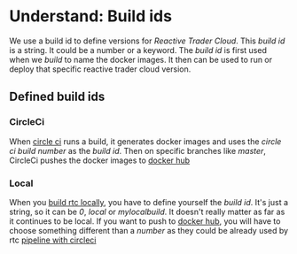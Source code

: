 # Understand: Build ids

We use a build id to define versions for *Reactive Trader Cloud*. This *build id* is a string. It could be a number or a keyword. The *build id* is first used when we *build* to name the docker images. It then can be used to run or deploy that specific reactive trader cloud version.

## Defined build ids
### CircleCi
When [circle ci][circleci] runs a build, it generates docker images and uses the *circle ci build number* as the *build id*. Then on specific branches like *master*, CircleCi pushes the docker images to [docker hub][dockerhub]

### Local
When you [build rtc locally](./build-rtc-locally.md), you have to define yourself the *build id*. It's just a string, so it can be *0*, *local* or *mylocalbuild*. It doesn't really matter as far as it continues to be local. If you want to push to [docker hub][dockerhub], you will have to choose something different than a *number* as they could be already used by rtc [pipeline with circleci][circleci]

[dockerhub]: https://store.docker.com/profiles/reactivetrader/
[circleci]: ./circleci.md
